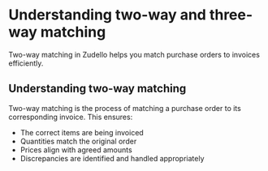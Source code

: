 # Understanding two-way and three-way matching

Two-way matching in Zudello helps you match purchase orders to invoices efficiently. 

## Understanding two-way matching

Two-way matching is the process of matching a purchase order to its corresponding invoice. This ensures:

- The correct items are being invoiced
- Quantities match the original order
- Prices align with agreed amounts
- Discrepancies are identified and handled appropriately